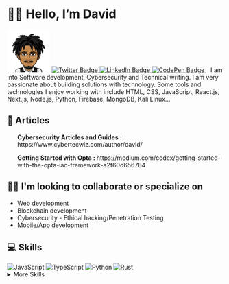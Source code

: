 <h1 style="font-size-32px">👋🏾 Hello, I’m David</h1>
  <img src="/avatar.png" alt="my-avatar" style="width: 100px; height: 100px;"> 
<!--   <a href="https://github.com/donjne">
  <img src="https://badges.pufler.dev/visits/donjne/donjne" alt="Visits Badge">
</a> -->
<a href="https://twitter.com/heisdave7">
  <img src="https://img.shields.io/badge/Twitter-Profile-informational?style=flat&logo=twitter&logoColor=white&color=1CA2F1" alt="Twitter Badge">
</a>
<a href="https://ng.linkedin.com/in/david-n-9356a5232">
  <img src="https://img.shields.io/badge/LinkedIn-Profile-informational?style=flat&logo=linkedin&logoColor=white&color=0D76A8" alt="LinkedIn Badge">
</a>
<a href="https://medium.com/@davidjrn247">
  <img src="https://img.shields.io/badge/Medium-Profile-informational?style=flat&logo=medium&logoColor=white&color=black" alt="CodePen Badge">
</a>

  <p style="margin-left: 10px; display: inline;">I am into Software development, Cybersecurity and Technical writing. I am very passionate about building solutions with technology. Some tools and technologies I enjoy working with include HTML, CSS, JavaScript, React.js, Next.js, Node.js, Python, Firebase, MongoDB, Kali Linux...</p>

<h2>📃 Articles</h2>
        <ul>
          <p><strong>Cybersecurity Articles and Guides : </strong> https://www.cybertecwiz.com/author/david/
          </p>
           <p><strong>Getting Started with Opta : </strong>https://medium.com/codex/getting-started-with-the-opta-iac-framework-a2f60d656784
          </p>
        </ul>  
  <h2>🤝🏾 I'm looking to collaborate or specialize on</h2>
        <ul>
          <li> Web development
          </li>
           <li>Blockchain development
          </li>
           <li>Cybersecurity - Ethical hacking/Penetration Testing
          </li>
          <li>Mobile/App development
          </li>
        </ul> 

  <h2>💻 Skills</h2>
<img src="https://img.shields.io/badge/Code-JavaScript-informational?style=flat&logo=javascript&logoColor=white&color=4AB197" alt="JavaScript">
<img src="https://img.shields.io/badge/Code-Typescript-informational?style=flat&logo=typescript&logoColor=white&color=4AB197" alt="TypeScript">
<img src="https://img.shields.io/badge/Code-Python-informational?style=flat&logo=python&logoColor=white&color=4AB197" alt="Python">
<img src="https://img.shields.io/badge/Code-Rust-informational?style=flat&logo=rusty&logoColor=white&color=4AB197" alt="Rust">

</a>

<details>
  <summary>More Skills</summary>
  <a href="#">
  <img src="https://img.shields.io/badge/Code-Rust-informational?style=flat&logo=rusty&logoColor=white&color=4AB197" alt="Rust">
  <img src="https://img.shields.io/badge/Code-Rust-informational?style=flat&logo=rusty&logoColor=white&color=4AB197" alt="Rust">
  <img src="https://img.shields.io/badge/Code-Rust-informational?style=flat&logo=rusty&logoColor=white&color=4AB197" alt="Rust">
  <img src="https://img.shields.io/badge/Code-Rust-informational?style=flat&logo=rusty&logoColor=white&color=4AB197" alt="Rust">    
  </a>
</details>


<!---
donjne/donjne is a ✨ special ✨ repository because its `README.md` (this file) appears on your GitHub profile.
You can click the Preview link to take a look at your changes.
--->
